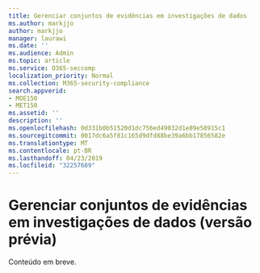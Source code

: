 ```yaml
---
title: Gerenciar conjuntos de evidências em investigações de dados
ms.author: markjjo
author: markjjo
manager: laurawi
ms.date: ''
ms.audience: Admin
ms.topic: article
ms.service: O365-seccomp
localization_priority: Normal
ms.collection: M365-security-compliance
search.appverid:
- MOE150
- MET150
ms.assetid: ''
description: ''
ms.openlocfilehash: 0d331b0b51520d1dc756ed49032d1e89e58915c1
ms.sourcegitcommit: 0017dc6a5f81c165d9dfd88be39a6bb17856582e
ms.translationtype: MT
ms.contentlocale: pt-BR
ms.lasthandoff: 04/23/2019
ms.locfileid: "32257689"
---
```

# <a name="manage-evidence-sets-in-data-investigations-preview"></a>Gerenciar conjuntos de evidências em investigações de dados (versão prévia)  

Conteúdo em breve.

  


